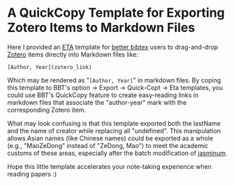 # A QuickCopy Template for Exporting Zotero Items to Markdown Files

Here I provided an [ETA](https://eta.js.org/) template for [better bibtex](https://github.com/retorquere/zotero-better-bibtex) users 
to drag-and-drop [Zotero](https://github.com/zotero/zotero) items directly into Markdown files like:

```text
[Author, Year](zotero_link)
```

Which may be rendered as "`[Author, Year]`" in markdown files. 
By coping this template to BBT's option -> Export -> Quick-Copt -> Eta templates, you could use BBT's QuickCopy feature to create easy-reading links in markdown files that associate the "author-year" mark with the corresponding Zotero item.

What may look confusing is that this template exported both the lastName and the name of creator while replacing all "undefined". 
This manipulation allows Asian names (like Chinese names) could be exported as a whole (e.g., "MaoZeDong" instead of "ZeDong, Mao") to meet the academic customs of these areas,
especially after the batch modification of [jasminum](https://github.com/l0o0/jasminum).

Hope this little template accelerates your note-taking experience when reading papers :)

